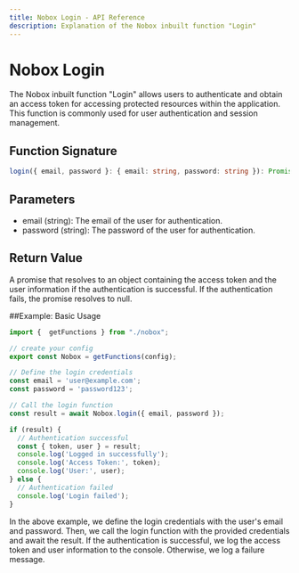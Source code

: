 ```yaml
---
title: Nobox Login - API Reference
description: Explanation of the Nobox inbuilt function "Login"
---
```


# Nobox Login

The Nobox inbuilt function "Login" allows users to authenticate and obtain an access token for accessing protected resources within the application. This function is commonly used for user authentication and session management.

## Function Signature

```ts
login({ email, password }: { email: string, password: string }): Promise<{ token: string, user: UserType } | null>
```

## Parameters
- email (string): The email of the user for authentication.
- password (string): The password of the user for authentication.


## Return Value
A promise that resolves to an object containing the access token and the user information if the authentication is successful. If the authentication fails, the promise resolves to null.

##Example: Basic Usage

```ts
import {  getFunctions } from "./nobox";

// create your config
export const Nobox = getFunctions(config);

// Define the login credentials
const email = 'user@example.com';
const password = 'password123';

// Call the login function
const result = await Nobox.login({ email, password });

if (result) {
  // Authentication successful
  const { token, user } = result;
  console.log('Logged in successfully');
  console.log('Access Token:', token);
  console.log('User:', user);
} else {
  // Authentication failed
  console.log('Login failed');
}
```

In the above example, we define the login credentials with the user's email and password. Then, we call the login function with the provided credentials and await the result. If the authentication is successful, we log the access token and user information to the console. Otherwise, we log a failure message.
